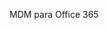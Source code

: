 <Token xmlns:xlink="http://www.w3.org/1999/xlink">MDM para Office 365</Token>

<!--HONumber=Jun16_HO4-->


